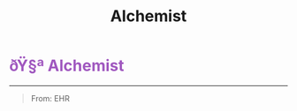 ﻿---
lang: en-US
title: Alchemist
prev:
next:
---

# <font color="#a058bf">ðŸ§ª <b>Alchemist</b></font> <Badge text="Basic" type="tip" vertical="middle"/>
---

> From: EHR
